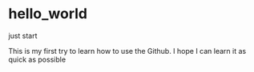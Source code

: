 # hello_world
just start

This is my first try to learn how to use the Github. I hope I can learn it as quick as possible
